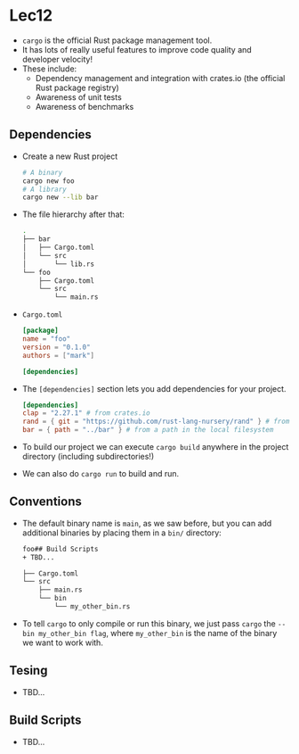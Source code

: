 # Lec12

+ `cargo` is the official Rust package management tool. 
+ It has lots of really useful features to improve code quality and developer velocity!
+ These include:
    + Dependency management and integration with crates.io (the official Rust package registry)
    + Awareness of unit tests
    + Awareness of benchmarks

## Dependencies
+ Create a new Rust project
    ```bash
    # A binary
    cargo new foo
    # A library
    cargo new --lib bar
    ```
+ The file hierarchy after that:
    ```bash
    .
    ├── bar
    │   ├── Cargo.toml
    │   └── src
    │       └── lib.rs
    └── foo
        ├── Cargo.toml
        └── src
            └── main.rs
    ```

+ `Cargo.toml`
    ```toml
    [package]
    name = "foo"
    version = "0.1.0"
    authors = ["mark"]

    [dependencies]
    ```

+ The `[dependencies]` section lets you add dependencies for your project.
    ```toml
    [dependencies]
    clap = "2.27.1" # from crates.io
    rand = { git = "https://github.com/rust-lang-nursery/rand" } # from online repo
    bar = { path = "../bar" } # from a path in the local filesystem
    ```
+ To build our project we can execute `cargo build` anywhere in the project directory (including subdirectories!)
+ We can also do `cargo run` to build and run.

## Conventions
+  The default binary name is `main`, as we saw before, but you can add additional binaries by placing them in a `bin/` directory:
    ```bash
    foo## Build Scripts
    + TBD...
    
    ├── Cargo.toml
    └── src
        ├── main.rs
        └── bin
            └── my_other_bin.rs
    ```
+ To tell `cargo` to only compile or run this binary, we just pass `cargo` the `--bin my_other_bin flag`, where `my_other_bin` is the name of the binary we want to work with.

## Tesing
+ TBD...

## Build Scripts
+ TBD...
